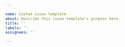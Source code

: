 ```yaml
---

name: Custom issue template  
about: Describe this issue template's purpose here.  
title: ''  
labels: ''  
assignees: ''

---
```

